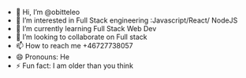 - 👋 Hi, I’m @obitteleo
- 👀 I’m interested in Full Stack engineering :Javascript/React/ NodeJS
- 🌱 I’m currently learning Full Stack Web Dev
- 💞️ I’m looking to collaborate on Full stack
- 📫 How to reach me +46727738057
- 😄 Pronouns: He
- ⚡ Fun fact: I am older than you think

<!---
obitteleo/obitteleo is a ✨ special ✨ repository because its `README.md` (this file) appears on your GitHub profile.
You can click the Preview link to take a look at your changes.
--->
